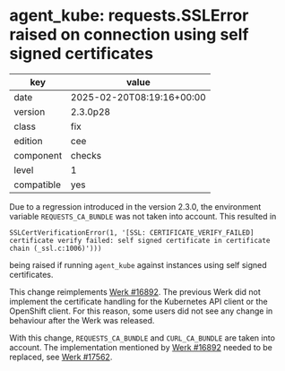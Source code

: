 [//]: # (werk v2)
# agent_kube: requests.SSLError raised on connection using self signed certificates

key        | value
---------- | ---
date       | 2025-02-20T08:19:16+00:00
version    | 2.3.0p28
class      | fix
edition    | cee
component  | checks
level      | 1
compatible | yes

Due to a regression introduced in the version 2.3.0, the environment variable `REQUESTS_CA_BUNDLE` was not taken into account. This resulted in
```
SSLCertVerificationError(1, '[SSL: CERTIFICATE_VERIFY_FAILED] certificate verify failed: self signed certificate in certificate chain (_ssl.c:1006)')))
```
being raised if running `agent_kube` against instances using self signed certificates.

This change reimplements [Werk #16892](https://checkmk.com/werk/16892).
The previous Werk did not implement the certificate handling for the Kubernetes API client or the OpenShift client.
For this reason, some users did not see any change in behaviour after the Werk was released.

With this change, `REQUESTS_CA_BUNDLE` and `CURL_CA_BUNDLE` are taken into account.
The implementation mentioned by [Werk #16892](https://checkmk.com/werk/16892) needed to be replaced, see [Werk #17562](https://checkmk.com/werk/17562).

